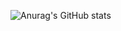 ![Anurag's GitHub stats](https://github-readme-stats.vercel.app/api?username=hashaski&show_icons=true&theme=rose_pine)
